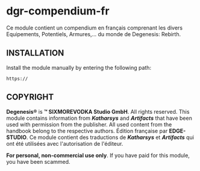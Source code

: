 # dgr-compendium-fr
Ce module contient un compendium en français comprenant les divers Equipements, Potentiels, Armures,... du monde de Degenesis: Rebirth.

## INSTALLATION

Install the module manually by entering the following path:

```
https://
```


## COPYRIGHT

**Degenesis®** is **™ SIXMOREVODKA Studio GmbH**. All rights reserved. This module contains information from ***Katharsys*** and ***Artifacts*** that have been used with permission from the publisher. All used content from the handbook belong to the respective authors.
Édition française par **EDGE-STUDIO**. Ce module contient des traductions de ***Katharsys*** et ***Artifacts*** qui ont été utilisées avec l'autorisation de l'éditeur.

**For personal, non-commercial use only**. If you have paid for this module, you have been scammed.
